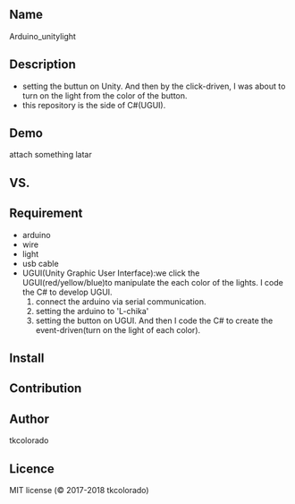 ## Name  
Arduino_unitylight  

## Description   
- setting the buttun on Unity. And then by the click-driven, I was about to turn on the light from the color of the button.
- this repository is the side of C#(UGUI).

## Demo
attach something latar  

## VS. 

## Requirement
- arduino  
- wire  
- light
- usb cable 
- UGUI(Unity Graphic User Interface):we click the UGUI(red/yellow/blue)to manipulate the each color of the lights. I code the C# to develop UGUI.
  1. connect the arduino via serial communication.  
  2. setting the arduino to 'L-chika' 
  3. setting the button on UGUI. And then I code the C# to create the event-driven(turn on the light of each color). 

## Install

## Contribution

## Author
tkcolorado

## Licence
MIT license (© 2017-2018 tkcolorado)
